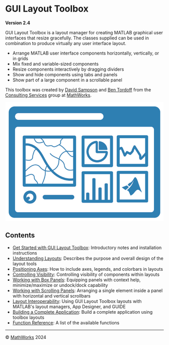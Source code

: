 # GUI Layout Toolbox

**Version 2.4**

GUI Layout Toolbox is a layout manager for creating MATLAB graphical user interfaces that resize gracefully. The classes supplied can be used in combination to produce virtually any user interface layout.

- Arrange MATLAB user interface components horizontally, vertically, or in grids 
- Mix fixed and variable-sized components 
- Resize components interactively by dragging dividers 
- Show and hide components using tabs and panels 
- Show part of a large component in a scrollable panel 

This toolbox was created by [David Sampson](https://www.mathworks.com/matlabcentral/profile/authors/16247) and [Ben Tordoff](https://www.mathworks.com/matlabcentral/profile/authors/1297191) from the [Consulting Services](https://www.mathworks.com/services/consulting.html) group at [MathWorks](https://www.mathworks.com/).

![GUI Layout Toolbox Logo](Images/glt.png "GUI Layout Toolbox Logo")

## Contents

- [Get Started with GUI Layout Toolbox](GettingStarted.md): Introductory notes and installation instructions
- [Understanding Layouts](UnderstandingLayouts.md): Describes the purpose and overall design of the layout tools
- [Positioning Axes](PositioningAxes.md): How to include axes, legends, and colorbars in layouts
- [Controlling Visibility](ControllingVisibility.md): Controlling visibility of components within layouts
- [Working with Box Panels](WorkingWithBoxPanels.md): Equipping panels with context help, minimize/maximize or undock/dock capability
- [Working with Scrolling Panels](WorkingWithScrollingPanels.md): Arranging a single element inside a panel with horizontal and vertical scrollbars
- [Layout Interoperability](LayoutInteroperability.md): Using GUI Layout Toolbox layouts with MATLAB's layout managers, App Designer, and GUIDE
- [Building a Complete Application](ACompleteExample.md): Build a complete application using toolbox layouts
- [Function Reference](FunctionReference.md): A list of the available functions

___

:copyright: [MathWorks](https://www.mathworks.com/services/consulting.html) 2024
